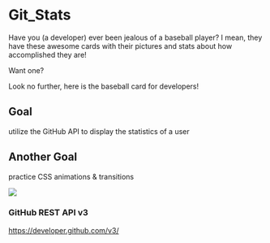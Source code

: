 # Git_Stats
Have you (a developer) ever been jealous of a baseball player? I mean, they have these awesome cards with their pictures and stats about how accomplished they are!

Want one?

Look no further, here is the baseball card for developers!


## Goal
utilize the GitHub API to display the statistics of a user

## Another Goal
practice CSS animations & transitions

![](https://j.gifs.com/K1Nvnl.gif)

### GitHub REST API v3
https://developer.github.com/v3/
